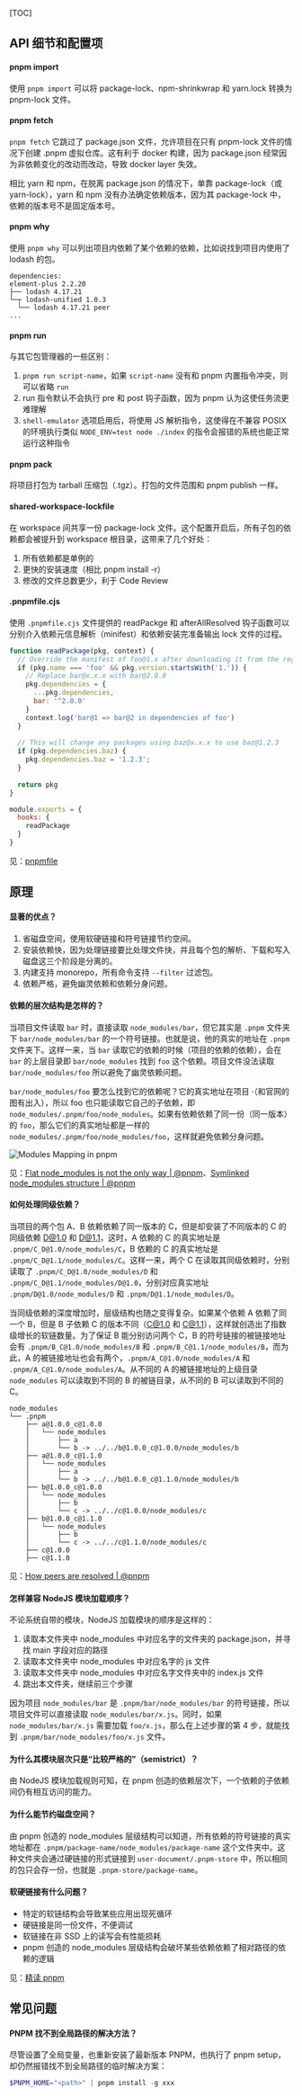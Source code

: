 [TOC]

## API 细节和配置项

#### pnpm import

使用 `pnpm import` 可以将 package-lock、npm-shrinkwrap 和 yarn.lock 转换为 pnpm-lock 文件。

#### pnpm fetch

`pnpm fetch` 它跳过了 package.json 文件，允许项目在只有 pnpm-lock 文件的情况下创建 .pnpm 虚拟仓库。这有利于 docker 构建，因为 package.json 经常因为非依赖变化的改动而改动，导致 docker layer 失效。

相比 yarn 和 npm，在脱离 package.json 的情况下，单靠 package-lock（或 yarn-lock），yarn 和 npm 没有办法确定依赖版本，因为其 package-lock 中，依赖的版本号不是固定版本号。

#### pnpm why

使用 `pnpm why` 可以列出项目内依赖了某个依赖的依赖，比如说找到项目内使用了 lodash 的包。

```text
dependencies:
element-plus 2.2.20
├── lodash 4.17.21
└─┬ lodash-unified 1.0.3
  └── lodash 4.17.21 peer
...
```

#### pnpm run

与其它包管理器的一些区别：

1. `pnpm run script-name`，如果 `script-name` 没有和 pnpm 内置指令冲突，则可以省略 `run`
2. run 指令默认不会执行 pre 和 post 钩子函数，因为 pnpm 认为这使任务流更难理解
3. `shell-emulator` 选项启用后，将使用 JS 解析指令，这使得在不兼容 POSIX 的环境执行类似 `NODE_ENV=test node ./index` 的指令会报错的系统也能正常运行这种指令

#### pnpm pack

将项目打包为 tarball 压缩包（.tgz）。打包的文件范围和 pnpm publish 一样。

#### shared-workspace-lockfile

在 workspace 间共享一份 package-lock 文件。这个配置开启后，所有子包的依赖都会被提升到 workspace 根目录，这带来了几个好处：

1. 所有依赖都是单例的
2. 更快的安装速度（相比 pnpm install -r）
3. 修改的文件总数更少，利于 Code Review

#### .pnpmfile.cjs

使用 `.pnpmfile.cjs` 文件提供的 readPackge 和 afterAllResolved 钩子函数可以分别介入依赖元信息解析（minifest）和依赖安装完准备输出 lock 文件的过程。

```js
function readPackage(pkg, context) {
  // Override the manifest of foo@1.x after downloading it from the registry
  if (pkg.name === 'foo' && pkg.version.startsWith('1.')) {
    // Replace bar@x.x.x with bar@2.0.0
    pkg.dependencies = {
      ...pkg.dependencies,
      bar: '^2.0.0'
    }
    context.log('bar@1 => bar@2 in dependencies of foo')
  }
  
  // This will change any packages using baz@x.x.x to use baz@1.2.3
  if (pkg.dependencies.baz) {
    pkg.dependencies.baz = '1.2.3';
  }
  
  return pkg
}

module.exports = {
  hooks: {
    readPackage
  }
}
```

见：[pnpmfile](https://pnpm.io/pnpmfile)

## 原理

#### 显著的优点？

1. 省磁盘空间，使用软硬链接和符号链接节约空间。
2. 安装依赖快，因为处理链接要比处理文件快，并且每个包的解析、下载和写入磁盘这三个阶段是分离的。
3. 内建支持 monorepo，所有命令支持 `--filter` 过滤包。
4. 依赖严格，避免幽灵依赖和依赖分身问题。

#### 依赖的层次结构是怎样的？

当项目文件读取 `bar` 时，直接读取 `node_modules/bar`，但它其实是 `.pnpm` 文件夹下 `bar/node_modules/bar` 的一个符号链接。也就是说，他的真实的地址在 `.pnpm` 文件夹下。这样一来，当 `bar` 读取它的依赖的时候（项目的依赖的依赖），会在 `bar` 的上层目录即 `bar/node_modules` 找到 `foo` 这个依赖。项目文件没法读取 `bar/node_modules/foo` 所以避免了幽灵依赖问题。

`bar/node_modules/foo` 要怎么找到它的依赖呢？它的真实地址在项目 ·（和官网的图有出入），所以 foo 也只能读取它自己的子依赖，即 `node_modules/.pnpm/foo/node_modules`。如果有依赖依赖了同一份（同一版本）的 `foo`，那么它们的真实地址都是一样的 `node_modules/.pnpm/foo/node_modules/foo`，这样就避免依赖分身问题。

![Modules Mapping in pnpm](https://mgear-image.oss-cn-shanghai.aliyuncs.com/image/other/20220317192927.png)

见：[Flat node_modules is not the only way | @pnpm](https://pnpm.io/blog/2020/05/27/flat-node-modules-is-not-the-only-way)、[Symlinked node_modules structure | @pnpm](https://pnpm.io/symlinked-node-modules-structure)

#### 如何处理同级依赖？

当项目的两个包 A、B 依赖依赖了同一版本的 C，但是却安装了不同版本的 C 的同级依赖 D@1.0 和 D@1.1，这时，A 依赖的 C 的真实地址是 `.pnpm/C_D@1.0/node_modules/C`，B 依赖的 C 的真实地址是 `.pnpm/C_D@1.1/node_modules/C`。这样一来，两个 C 在读取其同级依赖时，分别读取了 `.pnpm/C_D@1.0/node_modules/D` 和 `.pnpm/C_D@1.1/node_modules/D@1.0`，分别对应真实地址 `.pnpm/D@1.0/node_modules/D` 和 `.pnpm/D@1.1/node_modules/D`。

当同级依赖的深度增加时，层级结构也随之变得复杂。如果某个依赖 A 依赖了同一个 B，但是 B 子依赖 C 的版本不同（C@1.0 和 C@1.1），这样就创造出了指数级增长的软链数量。为了保证 B 能分别访问两个 C，B 的符号链接的被链接地址会有 `.pnpm/B_C@1.0/node_modules/B` 和 `.pnpm/B_C@1.1/node_modules/B`，而为此，A 的被链接地址也会有两个，`.pnpm/A_C@1.0/node_modules/A` 和 `.pnpm/A_C@1.0/node_modules/A`。从不同的 A 的被链接地址的上级目录 `node_modules` 可以读取到不同的 B 的被链目录，从不同的 B 可以读取到不同的 C。

```text
node_modules
└── .pnpm
    ├── a@1.0.0_c@1.0.0
    │   └── node_modules
    │       ├── a
    │       └── b -> ../../b@1.0.0_c@1.0.0/node_modules/b
    ├── a@1.0.0_c@1.1.0
    │   └── node_modules
    │       ├── a
    │       └── b -> ../../b@1.0.0_c@1.1.0/node_modules/b
    ├── b@1.0.0_c@1.0.0
    │   └── node_modules
    │       ├── b
    │       └── c -> ../../c@1.0.0/node_modules/c
    ├── b@1.0.0_c@1.1.0
    │   └── node_modules
    │       ├── b
    │       └── c -> ../../c@1.1.0/node_modules/c
    ├── c@1.0.0
    ├── c@1.1.0
```

见：[How peers are resolved | @pnpm](https://pnpm.io/how-peers-are-resolved)

#### 怎样兼容 NodeJS 模块加载顺序？

不论系统自带的模块，NodeJS 加载模块的顺序是这样的：

1. 读取本文件夹中 node_modules 中对应名字的文件夹的 package.json，并寻找 main 字段对应的路径
2. 读取本文件夹中 node_modules 中对应名字的 js 文件
3. 读取本文件夹中 node_modules 中对应名字文件夹中的 index.js 文件
4. 跳出本文件夹，继续前三个步骤

因为项目 `node_modules/bar` 是 `.pnpm/bar/node_modules/bar` 的符号链接，所以项目文件可以直接读取 `node_modules/bar/x.js`。同时，如果 `node_modules/bar/x.js` 需要加载 `foo/x.js`，那么在上述步骤的第 4 步，就能找到 `.pnpm/bar/node_modules/foo/x.js` 文件。

#### 为什么其模块层次只是“比较严格的”（semistrict）？

由 NodeJS 模块加载规则可知，在 pnpm 创造的依赖层次下，一个依赖的子依赖间仍有相互访问的能力。

#### 为什么能节约磁盘空间？

由 pnpm 创造的 node_modules 层级结构可以知道，所有依赖的符号链接的真实地址都在 `.pnpm/package-name/node_modules/package-name` 这个文件夹中。这种文件夹会通过硬链接的形式链接到 `user-document/.pnpm-store` 中，所以相同的包只会存一份，也就是 `.pnpm-store/package-name`。

#### 软硬链接有什么问题？

* 特定的软链结构会导致某些应用出现死循环
* 硬链接是同一份文件，不便调试
* 软链接在非 SSD 上的读写会有性能损耗
* pnpm 创造的 node_modules 层级结构会破坏某些依赖依赖了相对路径的依赖的逻辑

见：[精读 pnpm](https://zhuanlan.zhihu.com/p/553804414)

## 常见问题

#### PNPM 找不到全局路径的解决方法？

尽管设置了全局变量，也重新安装了最新版本 PNPM，也执行了 pnpm setup，却仍然报错找不到全局路径的临时解决方案：

```powershell
$PNPM_HOME="<path>" | pnpm install -g xxx
```

